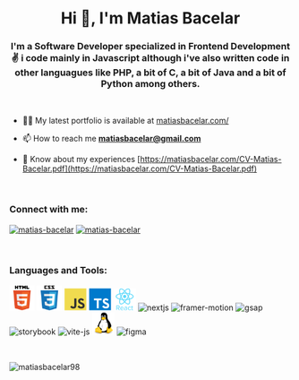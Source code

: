 <h1 align="center">Hi 👋, I'm Matias Bacelar</h1>
<h3 align="center">I'm a Software Developer specialized in Frontend Development ✌ i code mainly in Javascript although i've also written code in other languagues like PHP, a bit of C, a bit of Java and a bit of Python among others.</h3>

&nbsp;

- 👨‍💻 My latest portfolio is available at [matiasbacelar.com/](https://matiasbacelar.com/)

- 📫 How to reach me **matiasbacelar@gmail.com**

- 📄 Know about my experiences [https://matiasbacelar.com/CV-Matias-Bacelar.pdf](https://matiasbacelar.com/CV-Matias-Bacelar.pdf)

&nbsp;

<h3 align="left">Connect with me:</h3>
<p align="left">
<a href="https://linkedin.com/in/matias-bacelar" target="blank"><img align="center" src="https://raw.githubusercontent.com/rahuldkjain/github-profile-readme-generator/master/src/images/icons/Social/linked-in-alt.svg" alt="matias-bacelar" height="30" width="40" /></a>
<a href="mailto:matiasbacelar@gmail.com" target="blank"><img align="center" src="https://imgs.search.brave.com/8fYAauKuq8SXuo-255zjUeSLcXN4pJuwLXAnj7BK0cM/rs:fit:860:0:0:0/g:ce/aHR0cHM6Ly9tYWls/bWV0ZW9yLmNvbS9s/b2dvcy9hc3NldHMv/UE5HL0dtYWlsX0xv/Z29fMTI4cHgucG5n" alt="matias-bacelar" height="28" width="35" /></a>
</p>

&nbsp;

<h3 align="left">Languages and Tools:</h3>
<p align="left">
    <img
      src="https://raw.githubusercontent.com/devicons/devicon/master/icons/html5/html5-original-wordmark.svg"
      alt="html5"
      width="45"
      height="45"
    />
    <img
      src="https://raw.githubusercontent.com/devicons/devicon/master/icons/css3/css3-original-wordmark.svg"
      alt="css3"
      width="45"
      height="45"
    />
    <img
      src="https://raw.githubusercontent.com/devicons/devicon/master/icons/javascript/javascript-original.svg"
      alt="javascript"
      width="40"
      height="40"
    />
    <img
      src="https://raw.githubusercontent.com/devicons/devicon/master/icons/typescript/typescript-original.svg"
      alt="typescript"
      width="40"
      height="40"
    />
    <img
      src="https://raw.githubusercontent.com/devicons/devicon/master/icons/react/react-original-wordmark.svg"
      alt="react"
      width="40"
      height="40"
    />
     <img
      src="https://imgs.search.brave.com/2jqV7AohPrzALz72bm5YOlrcYh7IMkYrqtDIr7w_dgM/rs:fit:860:0:0:0/g:ce/aHR0cHM6Ly92ZXJj/ZWwuY29tL21rdG5n/L19uZXh0L3N0YXRp/Yy9tZWRpYS9sb2dv/LW5leHRqcy1sb2dv/LWRhcmsuZmE5ZDdm/Yjkuc3Zn"
      alt="nextjs"
      width="40"
      height="40"
    />
    <img
      src="https://cdn.worldvectorlogo.com/logos/framer-motion.svg"
      alt="framer-motion"
      width="50"
      height="40" />
    <img
      src="https://gsap.com/community/uploads/monthly_2020_03/tweenmax.png.cf27916e926fbb328ff214f66b4c8429.png"
      alt="gsap"
      width="40"
      height="40" />
    <img
      src="https://www.svgrepo.com/show/354397/storybook-icon.svg"
      alt="storybook"
      width="40"
      height="40" />
    <img
      src="https://seeklogo.com/images/V/vite-logo-BFD4283991-seeklogo.com.png"
      alt="vite-js"
      width="40"
      height="40" />
    <img
      src="https://raw.githubusercontent.com/devicons/devicon/master/icons/linux/linux-original.svg"
      alt="linux"
      width="40"
      height="40"
    />
    <img
      src="https://www.vectorlogo.zone/logos/figma/figma-icon.svg"
      alt="figma"
      width="40"
      height="40"
    />
</p>

</p>


&nbsp;


<p><img align="center" src="https://github-readme-stats.vercel.app/api/top-langs?username=matiasbacelar98&show_icons=true&locale=en&layout=compact" alt="matiasbacelar98" /></p>
